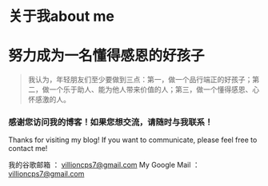 # 关于我about me




# 努力成为一名懂得感恩的好孩子


>  我认为，年轻朋友们至少要做到三点：第一，做一个品行端正的好孩子；第二，做一个乐于助人、能为他人带来价值的人；第三，做一个懂得感恩、心怀感激的人。


### 感谢您访问我的博客！如果您想交流，请随时与我联系！

Thanks for visiting my blog! If you want to communicate, please feel free to contact me! 

我的谷歌邮箱 ： [villioncps7@gmail.com](mailto:villioncps7@gmail.com) 
My Google Mail ： [villioncps7@gmail.com](mailto:villioncps7@gmail.com)

